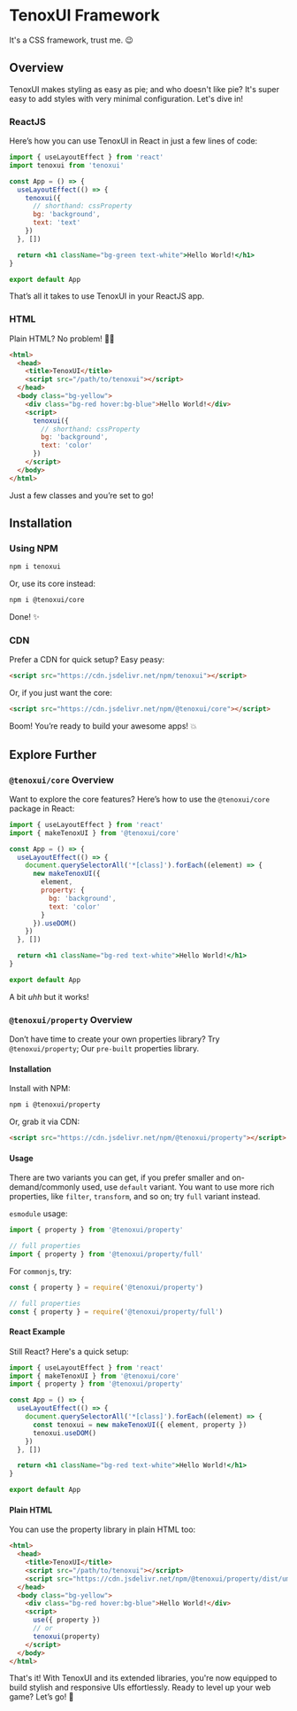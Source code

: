 # TenoxUI Framework

It's a CSS framework, trust me. 😉

## Overview

TenoxUI makes styling as easy as pie; and who doesn't like pie? It's super easy to add styles with very minimal configuration. Let's dive in!

### ReactJS

Here’s how you can use TenoxUI in React in just a few lines of code:

```jsx
import { useLayoutEffect } from 'react'
import tenoxui from 'tenoxui'

const App = () => {
  useLayoutEffect(() => {
    tenoxui({
      // shorthand: cssProperty
      bg: 'background',
      text: 'text'
    })
  }, [])

  return <h1 className="bg-green text-white">Hello World!</h1>
}

export default App
```

That’s all it takes to use TenoxUI in your ReactJS app.

### HTML

Plain HTML? No problem! 🤨🙌

```html
<html>
  <head>
    <title>TenoxUI</title>
    <script src="/path/to/tenoxui"></script>
  </head>
  <body class="bg-yellow">
    <div class="bg-red hover:bg-blue">Hello World!</div>
    <script>
      tenoxui({
        // shorthand: cssProperty
        bg: 'background',
        text: 'color'
      })
    </script>
  </body>
</html>
```

Just a few classes and you’re set to go!

## Installation

### Using NPM

```bash
npm i tenoxui
```

Or, use its core instead:

```bash
npm i @tenoxui/core
```

Done! ✨

### CDN

Prefer a CDN for quick setup? Easy peasy:

```html
<script src="https://cdn.jsdelivr.net/npm/tenoxui"></script>
```

Or, if you just want the core:

```html
<script src="https://cdn.jsdelivr.net/npm/@tenoxui/core"></script>
```

Boom! You’re ready to build your awesome apps! 💥

## Explore Further

### `@tenoxui/core` Overview

Want to explore the core features? Here’s how to use the `@tenoxui/core` package in React:

```jsx
import { useLayoutEffect } from 'react'
import { makeTenoxUI } from '@tenoxui/core'

const App = () => {
  useLayoutEffect(() => {
    document.querySelectorAll('*[class]').forEach((element) => {
      new makeTenoxUI({
        element,
        property: {
          bg: 'background',
          text: 'color'
        }
      }).useDOM()
    })
  }, [])

  return <h1 className="bg-red text-white">Hello World!</h1>
}

export default App
```

A bit _uhh_ but it works!

### `@tenoxui/property` Overview

Don’t have time to create your own properties library? Try `@tenoxui/property`; Our `pre-built` properties library.

#### Installation

Install with NPM:

```bash
npm i @tenoxui/property
```

Or, grab it via CDN:

```html
<script src="https://cdn.jsdelivr.net/npm/@tenoxui/property"></script>
```

#### Usage

There are two variants you can get, if you prefer smaller and on-demand/commonly used, use `default` variant. You want to use more rich properties, like `filter`, `transform`, and so on; try `full` variant instead.

`esmodule` usage:

```js
import { property } from '@tenoxui/property'

// full properties
import { property } from '@tenoxui/property/full'
```

For `commonjs`, try:

```js
const { property } = require('@tenoxui/property')

// full properties
const { property } = require('@tenoxui/property/full')
```

#### React Example

Still React? Here's a quick setup:

```jsx
import { useLayoutEffect } from 'react'
import { makeTenoxUI } from '@tenoxui/core'
import { property } from '@tenoxui/property'

const App = () => {
  useLayoutEffect(() => {
    document.querySelectorAll('*[class]').forEach((element) => {
      const tenoxui = new makeTenoxUI({ element, property })
      tenoxui.useDOM()
    })
  }, [])

  return <h1 className="bg-red text-white">Hello World!</h1>
}

export default App
```

#### Plain HTML

You can use the property library in plain HTML too:

```html
<html>
  <head>
    <title>TenoxUI</title>
    <script src="/path/to/tenoxui"></script>
    <script src="https://cdn.jsdelivr.net/npm/@tenoxui/property/dist/umd/full.min.js"></script>
  </head>
  <body class="bg-yellow">
    <div class="bg-red hover:bg-blue">Hello World!</div>
    <script>
      use({ property })
      // or
      tenoxui(property)
    </script>
  </body>
</html>
```

That's it! With TenoxUI and its extended libraries, you're now equipped to build stylish and responsive UIs effortlessly. Ready to level up your web game? Let’s go! 🎉
